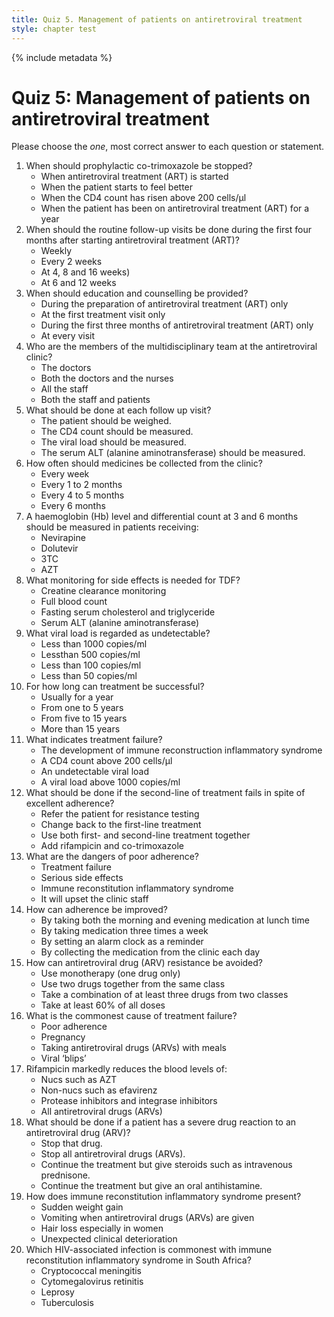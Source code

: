 ```yaml
---
title: Quiz 5. Management of patients on anti­retroviral treatment
style: chapter test
---
```


{% include metadata %}

# Quiz 5: Management of patients on anti­retroviral treatment

Please choose the *one*, most correct answer to each question or statement.

1.	When should prophylactic co-trimoxazole be stopped?
	-	When antiretroviral treatment (ART) is started
	-	When the patient starts to feel better
	+	When the CD4 count has risen above 200 cells/µl
	-	When the patient has been on antiretroviral treatment (ART) for a year
2.	When should the routine follow-up visits be done during the first four months after starting antiretroviral treatment (ART)?
	-	Weekly
	-	Every 2 weeks
	+	At 4, 8 and 16 weeks)
	-	At 6 and 12 weeks
3.	When should education and counselling be provided?
	-	During the preparation of antiretroviral treatment (ART) only
	-	At the first treatment visit only
	-	During the first three months of antiretroviral treatment (ART) only
	+	At every visit
4.	Who are the members of the multi­disciplinary team at the antiretroviral clinic?
	-	The doctors
	-	Both the doctors and the nurses
	+	All the staff
	-	Both the staff and patients
5.	What should be done at each follow up visit?
	+	The patient should be weighed.
	-	The CD4 count should be measured.
	-	The viral load should be measured.
	-	The serum ALT (alanine aminotransferase) should be measured.
6.	How often should medicines be collected from the clinic?
	-	Every week
	+	Every 1 to 2 months
	-	Every 4 to 5 months
	-	Every 6 months
7.	A haemoglobin (Hb) level and differential count at 3 and 6 months should be measured in patients receiving:
	-	Nevirapine
	-	Dolutevir
	-	3TC
	+	AZT
8.	What monitoring for side effects is needed for TDF?
	+	Creatine clearance monitoring
	-	Full blood count
	-	Fasting serum cholesterol and triglyceride
	-	Serum ALT (alanine aminotransferase)
9.	What viral load is regarded as undetectable?
    -	Less than 1000 copies/ml
    -	Lessthan 500 copies/ml
    -	Less than 100 copies/ml
    +	Less than 50 copies/ml
10.	For how long can treatment be successful?
	-	Usually for a year
	-	From one to 5 years
	-	From five to 15 years
	+	More than 15 years
11.	What indicates treatment failure?
	-	The development of immune reconstruction inflammatory syndrome
	-	A CD4 count above 200 cells/µl
	-	An undetectable viral load
	+	A viral load above 1000 copies/ml
12.	What should be done if the second-line of treatment fails in spite of excellent adherence?
	+	Refer the patient for resistance testing
	-	Change back to the first-line treatment
	-	Use both first- and second-line treatment together
	-	Add rifampicin and co-trimoxazole
13.	What are the dangers of poor adherence?
	+	Treatment failure
	-	Serious side effects
	-	Immune reconstitution inflammatory syndrome
	-	It will upset the clinic staff
14.	How can adherence be improved?
	-	By taking both the morning and evening medication at lunch time
	-	By taking medication three times a week
	+	By setting an alarm clock as a reminder
	-	By collecting the medication from the clinic each day
15.	How can antiretroviral drug (ARV) resistance be avoided?
	-	Use monotherapy (one drug only)
	-	Use two drugs together from the same class
	+	Take a combination of at least three drugs from two classes
	-	Take at least 60% of all doses
16.	What is the commonest cause of treatment failure?
	+	Poor adherence 
	-	Pregnancy
	-	Taking antiretroviral drugs (ARVs) with meals
	-	Viral ‘blips’
17.	Rifampicin markedly reduces the blood levels of:
	-	Nucs such as AZT
	-	Non-nucs such as efavirenz
	+	Protease inhibitors and integrase inhibitors
	-	All antiretroviral drugs (ARVs)
18.	What should be done if a patient has a severe drug reaction to an antiretroviral drug (ARV)?
	-	Stop that drug.
	+	Stop all antiretroviral drugs (ARVs).
	-	Continue the treatment but give steroids such as intravenous prednisone.
	-	Continue the treatment but give an oral antihistamine.
19.	How does immune reconstitution inflammatory syndrome present?
	-	Sudden weight gain
	-	Vomiting when antiretroviral drugs (ARVs) are given
	+	Hair loss especially in women
	-	Unexpected clinical deterioration
20.	Which HIV-associated infection is commonest with immune reconstitution inflammatory syndrome in South Africa?
	-	Cryptococcal meningitis
	-	Cytomegalovirus retinitis
	-	Leprosy
	+	Tuberculosis